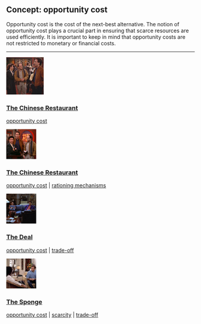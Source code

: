 ## Concept: opportunity cost

Opportunity cost is the cost of the next-best alternative. The notion of opportunity cost plays a crucial part in ensuring that scarce resources are used efficiently. It is important to keep in mind that opportunity costs are not restricted to monetary or financial costs.

<hr>
<div class="clip-listing">
<img src="media/icons/chinese_restaurant_clip1.jpg" alt="The Chinese Restaurant icon">

### [The Chinese Restaurant](../../clip/9/)

[opportunity cost](/concept/opportunity-cost/)
</div>

<div class="clip-listing">
<img src="media/icons/chinese_restaurant_clip2___.jpg" alt="The Chinese Restaurant icon">

### [The Chinese Restaurant](../../clip/10/)

[opportunity cost](/concept/opportunity-cost/) | [rationing mechanisms](/concept/rationing-mechanisms/)
</div>

<div class="clip-listing">
<img src="media/icons/deal_clip1.jpg" alt="The Deal icon">

### [The Deal](../../clip/15/)

[opportunity cost](/concept/opportunity-cost/) | [trade-off](/concept/trade-off/)
</div>

<div class="clip-listing">
<img src="media/icons/sponge_clip1.jpg" alt="The Sponge icon">

### [The Sponge](../../clip/68/)

[opportunity cost](/concept/opportunity-cost/) | [scarcity](/concept/scarcity/) | [trade-off](/concept/trade-off/)
</div>

